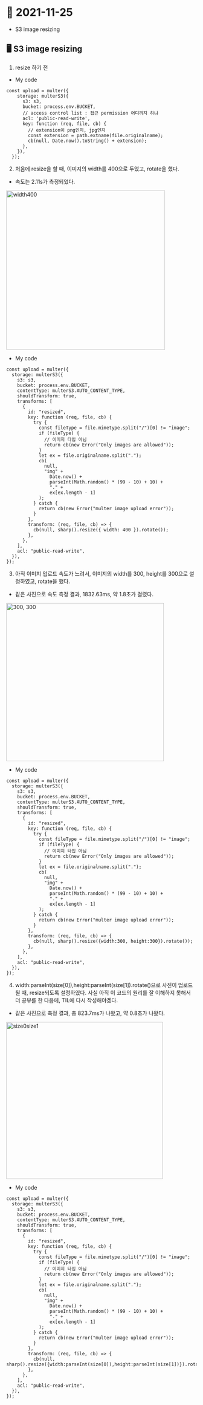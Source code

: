 # 📝 2021-11-25

- S3 image resizing


## 🖥 S3 image resizing

1. resize 하기 전

- My code

```
const upload = multer({
    storage: multerS3({
      s3: s3,
      bucket: process.env.BUCKET,
      // access control list : 접근 permission 어디까지 하냐
      acl: 'public-read-write',
      key: function (req, file, cb) {
        // extension이 png인지, jpg인지
        const extension = path.extname(file.originalname);
        cb(null, Date.now().toString() + extension);
      },
    }),
  });
```


2. 처음에 resize을 할 때, 이미지의 width를 400으로 두었고, rotate을 했다.

- 속도는 2.11s가 측정되었다. 
<img width="420" alt="width400" src="https://user-images.githubusercontent.com/59908525/143442132-fc8befba-f313-452f-ba77-4a90d93c386e.PNG">

- My code

```
const upload = multer({
  storage: multerS3({
    s3: s3,
    bucket: process.env.BUCKET,
    contentType: multerS3.AUTO_CONTENT_TYPE,
    shouldTransform: true,
    transforms: [
      {
        id: "resized",
        key: function (req, file, cb) {
          try {
            const fileType = file.mimetype.split("/")[0] != "image";
            if (fileType) {
              // 이미지 타입 아님
              return cb(new Error("Only images are allowed"));
            }
            let ex = file.originalname.split(".");
            cb(
              null,
              "img" +
                Date.now() +
                parseInt(Math.random() * (99 - 10) + 10) +
                "." +
                ex[ex.length - 1]
            );
          } catch {
            return cb(new Error("multer image upload error"));
          }
        },
        transform: (req, file, cb) => {
          cb(null, sharp().resize({ width: 400 }).rotate());
        },
      },
    ],
    acl: "public-read-write",
  }),
});
```

3. 아직 이미지 업로드 속도가 느려서, 이미지의 width를 300, height를 300으로 설정하였고, rotate을 했다.

- 같은 사진으로 속도 측정 결과, 1832.63ms, 약 1.8초가 걸렸다.
<img width="417" alt="300, 300" src="https://user-images.githubusercontent.com/59908525/143442413-3c845307-3598-4c4f-8e2a-5611923758e6.PNG">


- My code
```
const upload = multer({
  storage: multerS3({
    s3: s3,
    bucket: process.env.BUCKET,
    contentType: multerS3.AUTO_CONTENT_TYPE,
    shouldTransform: true,
    transforms: [
      {
        id: "resized",
        key: function (req, file, cb) {
          try {
            const fileType = file.mimetype.split("/")[0] != "image";
            if (fileType) {
              // 이미지 타입 아님
              return cb(new Error("Only images are allowed"));
            }
            let ex = file.originalname.split(".");
            cb(
              null,
              "img" +
                Date.now() +
                parseInt(Math.random() * (99 - 10) + 10) +
                "." +
                ex[ex.length - 1]
            );
          } catch {
            return cb(new Error("multer image upload error"));
          }
        },
        transform: (req, file, cb) => {
          cb(null, sharp().resize({width:300, height:300}).rotate());
        },
      },
    ],
    acl: "public-read-write",
  }),
});
``` 

4. width:parseInt(size[0]),height:parseInt(size[1]).rotate()으로 사진이 업로드 될 때, resize되도록 설정하였다. 
사실 아직 이 코드의 원리를 잘 이해하지 못해서 더 공부를 한 다음에, TIL에 다시 작성해야겠다. 

- 같은 사진으로 측정 결과, 총 823.7ms가 나왔고, 약 0.8초가 나왔다.
<img width="414" alt="size0size1" src="https://user-images.githubusercontent.com/59908525/143442421-49badc53-64d4-4b8e-b002-2a7af6e60285.PNG">

- My code

```
const upload = multer({
  storage: multerS3({
    s3: s3,
    bucket: process.env.BUCKET,
    contentType: multerS3.AUTO_CONTENT_TYPE,
    shouldTransform: true,
    transforms: [
      {
        id: "resized",
        key: function (req, file, cb) {
          try {
            const fileType = file.mimetype.split("/")[0] != "image";
            if (fileType) {
              // 이미지 타입 아님
              return cb(new Error("Only images are allowed"));
            }
            let ex = file.originalname.split(".");
            cb(
              null,
              "img" +
                Date.now() +
                parseInt(Math.random() * (99 - 10) + 10) +
                "." +
                ex[ex.length - 1]
            );
          } catch {
            return cb(new Error("multer image upload error"));
          }
        },
        transform: (req, file, cb) => {
          cb(null, sharp().resize({width:parseInt(size[0]),height:parseInt(size[1])}).rotate());
        },
      },
    ],
    acl: "public-read-write",
  }),
});
``` 